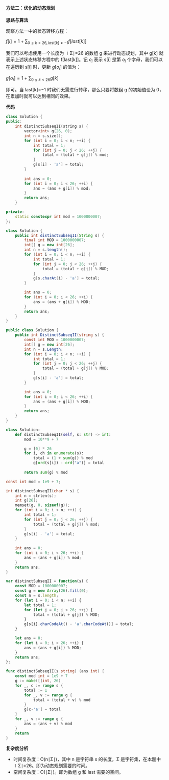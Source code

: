 ﻿#### [](https://leetcode.cn/problems/distinct-subsequences-ii/solution/bu-tong-de-zi-xu-lie-ii-by-leetcode-solu-k2h5//#方法二：优化的动态规划)方法二：优化的动态规划

**思路与算法**

观察方法一中的状态转移方程：

$f[i] = 1 + \sum_{0 \leq k<26, last[k] \neq -1} f[last[k]]$

我们可以考虑使用一个长度为 ∣Σ∣=26 的数组 g 来进行动态规划，其中 g[k] 就表示上述状态转移方程中的 f[last[k]]。记 $o_i$ 表示 s[i] 是第 $o_i$ 个字母，我们可以在遍历到 s[i] 时，更新 $g[o_i]$ 的值为：

$g[o_i] = 1 + \sum_{0 \leq k < 26} g[k]$

即可。当 last[k]=−1 时我们无需进行转移，那么只要将数组 g 的初始值设为 0，在累加时就可以达到相同的效果。

**代码**

```C++
class Solution {
public:
    int distinctSubseqII(string s) {
        vector<int> g(26, 0);
        int n = s.size();
        for (int i = 0; i < n; ++i) {
            int total = 1;
            for (int j = 0; j < 26; ++j) {
                total = (total + g[j]) % mod;
            }
            g[s[i] - 'a'] = total;
        }
        
        int ans = 0;
        for (int i = 0; i < 26; ++i) {
            ans = (ans + g[i]) % mod;
        }
        return ans;
    }

private:
    static constexpr int mod = 1000000007;
};

```

```Java
class Solution {
    public int distinctSubseqII(String s) {
        final int MOD = 1000000007;
        int[] g = new int[26];
        int n = s.length();
        for (int i = 0; i < n; ++i) {
            int total = 1;
            for (int j = 0; j < 26; ++j) {
                total = (total + g[j]) % MOD;
            }
            g[s.charAt(i) - 'a'] = total;
        }

        int ans = 0;
        for (int i = 0; i < 26; ++i) {
            ans = (ans + g[i]) % MOD;
        }
        return ans;
    }
}

```

```C#
public class Solution {
    public int DistinctSubseqII(string s) {
        const int MOD = 1000000007;
        int[] g = new int[26];
        int n = s.Length;
        for (int i = 0; i < n; ++i) {
            int total = 1;
            for (int j = 0; j < 26; ++j) {
                total = (total + g[j]) % MOD;
            }
            g[s[i] - 'a'] = total;
        }

        int ans = 0;
        for (int i = 0; i < 26; ++i) {
            ans = (ans + g[i]) % MOD;
        }
        return ans;
    }
}

```

```Python
class Solution:
    def distinctSubseqII(self, s: str) -> int:
        mod = 10**9 + 7

        g = [0] * 26
        for i, ch in enumerate(s):
            total = (1 + sum(g)) % mod
            g[ord(s[i]) - ord("a")] = total
        
        return sum(g) % mod

```

```C
const int mod = 1e9 + 7;

int distinctSubseqII(char * s) {
    int n = strlen(s);
    int g[26];
    memset(g, 0, sizeof(g));
    for (int i = 0; i < n; ++i) {
        int total = 1;
        for (int j = 0; j < 26; ++j) {
            total = (total + g[j]) % mod;
        }
        g[s[i] - 'a'] = total;
    }
    
    int ans = 0;
    for (int i = 0; i < 26; ++i) {
        ans = (ans + g[i]) % mod;
    }
    return ans;
}

```

```JavaScript
var distinctSubseqII = function(s) {
    const MOD = 1000000007;
    const g = new Array(26).fill(0);
    const n = s.length;
    for (let i = 0; i < n; ++i) {
        let total = 1;
        for (let j = 0; j < 26; ++j) {
            total = (total + g[j]) % MOD;
        }
        g[s[i].charCodeAt() - 'a'.charCodeAt()] = total;
    }

    let ans = 0;
    for (let i = 0; i < 26; ++i) {
        ans = (ans + g[i]) % MOD;
    }
    return ans;
};

```

```Go
func distinctSubseqII(s string) (ans int) {
    const mod int = 1e9 + 7
    g := make([]int, 26)
    for _, c := range s {
        total := 1
        for _, v := range g {
            total = (total + v) % mod
        }
        g[c-'a'] = total
    }
    for _, v := range g {
        ans = (ans + v) % mod
    }
    return
}

```

**复杂度分析**

-   时间复杂度：O(n∣Σ∣)，其中 n 是字符串 s 的长度，Σ 是字符集，在本题中 ∣Σ∣=26。即为动态规划需要的时间。
-   空间复杂度：O(∣Σ∣)。即为数组 g 和 last 需要的空间。
